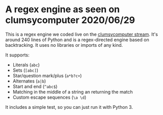 # A regex engine as seen on clumsycomputer 2020/06/29

This is a regex engine we coded live on the
[clumsycomputer stream](https://twitch.tv/clumsycomputer). It's around 240 lines of Python and is
a regex-directed engine based on backtracking. It uses no libraries or imports of any kind.

It supports:

* Literals (`abc`)
* Sets (`[abc]`)
* Star/question mark/plus (`a*b?c+`)
* Alternates (`a|b`)
* Start and end (`^abc$`)
* Matching in the middle of a string an returning the match
* Custom escape sequences (`\a \d`)

It includes a simple test, so you can just run it with Python 3.
